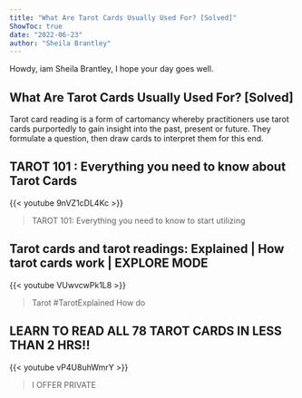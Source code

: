 ```yaml
---
title: "What Are Tarot Cards Usually Used For? [Solved]"
ShowToc: true 
date: "2022-06-23"
author: "Sheila Brantley" 
---
```


Howdy, iam Sheila Brantley, I hope your day goes well.
## What Are Tarot Cards Usually Used For? [Solved]
Tarot card reading is a form of cartomancy whereby practitioners use tarot cards purportedly to gain insight into the past, present or future. They formulate a question, then draw cards to interpret them for this end.

## TAROT 101 : Everything you need to know about Tarot Cards
{{< youtube 9nVZ1cDL4Kc >}}
>TAROT 101: Everything you need to know to start utilizing 

## Tarot cards and tarot readings: Explained | How tarot cards work | EXPLORE MODE
{{< youtube VUwvcwPk1L8 >}}
>Tarot #TarotExplained How do 

## LEARN TO READ ALL 78 TAROT CARDS IN LESS THAN 2 HRS!!
{{< youtube vP4U8uhWmrY >}}
>I OFFER PRIVATE 

